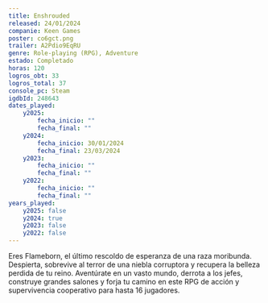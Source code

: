 ```yaml
---
title: Enshrouded
released: 24/01/2024
companie: Keen Games
poster: co6gct.png
trailer: A2Pdio9EqRU
genre: Role-playing (RPG), Adventure
estado: Completado
horas: 120
logros_obt: 33
logros_total: 37
console_pc: Steam
igdbId: 248643
dates_played:
    y2025:
        fecha_inicio: ""
        fecha_final: ""
    y2024:
        fecha_inicio: 30/01/2024
        fecha_final: 23/03/2024
    y2023:
        fecha_inicio: ""
        fecha_final: ""
    y2022:
        fecha_inicio: ""
        fecha_final: ""
years_played:
    y2025: false
    y2024: true
    y2023: false
    y2022: false
---
```


Eres Flameborn, el último rescoldo de esperanza de una raza moribunda. Despierta, sobrevive al terror de una niebla corruptora y recupera la belleza perdida de tu reino. Aventúrate en un vasto mundo, derrota a los jefes, construye grandes salones y forja tu camino en este RPG de acción y supervivencia cooperativo para hasta 16 jugadores.